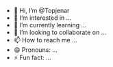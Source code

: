 - 👋 Hi, I’m @Topjenar
- 👀 I’m interested in ...
- 🌱 I’m currently learning ...
- 💞️ I’m looking to collaborate on ...
- 📫 How to reach me ...
- 😄 Pronouns: ...
- ⚡ Fun fact: ...

<!---
Topjenar/Topjenar is a ✨ special ✨ repository because its `README.md` (this file) appears on your GitHub profile.
You can click the Preview link to take a look at your changes.
--->
